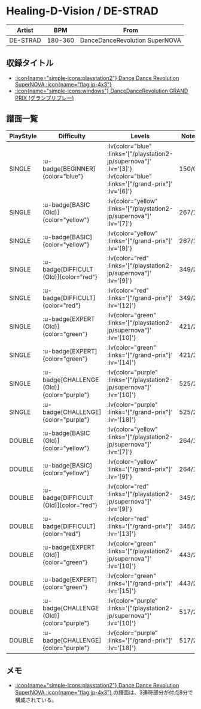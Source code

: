 # Healing-D-Vision / DE-STRAD

|Artist|BPM|From|
|------|---|----|
|DE-STRAD|180-360|DanceDanceRevolution SuperNOVA|

## 収録タイトル

- [ :icon{name="simple-icons:playstation2"} Dance Dance Revolution SuperNOVA :icon{name="flag:jp-4x3"} ](/playstation2-jp/supernova)
- [ :icon{name="simple-icons:windows"} DanceDanceRevolution GRAND PRIX (グランプリプレー)](/grand-prix)

## 譜面一覧

|PlayStyle|Difficulty|Levels|Notes|Movie|
|---------|----------|------|-----|-----|
|SINGLE| :u-badge[BEGINNER]{color="blue"} | :lv{color="blue" :links='["/playstation2-jp/supernova"]' :lv='[3]'}  :lv{color="blue" :links='["/grand-prix"]' :lv='[6]'} |150/0||
|SINGLE| :u-badge[BASIC (Old)]{color="yellow"} | :lv{color="yellow" :links='["/playstation2-jp/supernova"]' :lv='[7]'} |267/18||
|SINGLE| :u-badge[BASIC]{color="yellow"} | :lv{color="yellow" :links='["/grand-prix"]' :lv='[9]'} |267/18||
|SINGLE| :u-badge[DIFFICULT (Old)]{color="red"} | :lv{color="red" :links='["/playstation2-jp/supernova"]' :lv='[9]'} |349/2||
|SINGLE| :u-badge[DIFFICULT]{color="red"} | :lv{color="red" :links='["/grand-prix"]' :lv='[12]'} |349/2||
|SINGLE| :u-badge[EXPERT (Old)]{color="green"} | :lv{color="green" :links='["/playstation2-jp/supernova"]' :lv='[10]'} |421/2||
|SINGLE| :u-badge[EXPERT]{color="green"} | :lv{color="green" :links='["/grand-prix"]' :lv='[14]'} |421/2||
|SINGLE| :u-badge[CHALLENGE (Old)]{color="purple"} | :lv{color="purple" :links='["/playstation2-jp/supernova"]' :lv='[10]'} |525/2||
|SINGLE| :u-badge[CHALLENGE]{color="purple"} | :lv{color="purple" :links='["/grand-prix"]' :lv='[18]'} |525/2||
|DOUBLE| :u-badge[BASIC (Old)]{color="yellow"} | :lv{color="yellow" :links='["/playstation2-jp/supernova"]' :lv='[7]'} |264/18||
|DOUBLE| :u-badge[BASIC]{color="yellow"} | :lv{color="yellow" :links='["/grand-prix"]' :lv='[9]'} |264/18||
|DOUBLE| :u-badge[DIFFICULT (Old)]{color="red"} | :lv{color="red" :links='["/playstation2-jp/supernova"]' :lv='[9]'} |345/2||
|DOUBLE| :u-badge[DIFFICULT]{color="red"} | :lv{color="red" :links='["/grand-prix"]' :lv='[13]'} |345/2||
|DOUBLE| :u-badge[EXPERT (Old)]{color="green"} | :lv{color="green" :links='["/playstation2-jp/supernova"]' :lv='[10]'} |443/2||
|DOUBLE| :u-badge[EXPERT]{color="green"} | :lv{color="green" :links='["/grand-prix"]' :lv='[15]'} |443/2||
|DOUBLE| :u-badge[CHALLENGE (Old)]{color="purple"} | :lv{color="purple" :links='["/playstation2-jp/supernova"]' :lv='[10]'} |517/2||
|DOUBLE| :u-badge[CHALLENGE]{color="purple"} | :lv{color="purple" :links='["/grand-prix"]' :lv='[18]'} |517/2||

## メモ

- [ :icon{name="simple-icons:playstation2"} Dance Dance Revolution SuperNOVA :icon{name="flag:jp-4x3"} ](/playstation2-jp/supernova)の譜面は、3連符部分が付点8分で構成されている。
